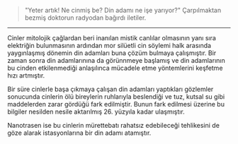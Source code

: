 > "Yeter artık! Ne cinmiş be? Din adamı ne işe yarıyor?"
Çarpılmaktan bezmiş doktorun radyodan bağırdı iletiler.
***

Cinler mitolojik çağlardan beri inanılan mistik canlılar olmasının yanı sıra elektriğin bulunmasının ardından mor silüetli cin söylemi halk arasında yaygınlaşmış dönemin din adamları buna çözüm bulmaya çalışmıştır. Bir zaman sonra din adamlarınına da görünnmeye başlamış ve din adamlarının bu cinden etkilenmediği anlaşılınca mücadele etme yöntemlerini keşfetme hızı artmıştır.

Bir süre cinlerle başa çıkmaya çalışan din adamları yaptıkları gözlemler sonucunda cinlerin ölü bireylerin ruhlarıyla beslendiği ve tuz, kutsal su gibi maddelerden zarar gördüğü fark edilmiştir. Bunun fark edilmesi üzerine bu bilgiler nesilden nesile aktarılmış 26. yüzyıla kadar ulaşmıştır.

Nanotrasen ise bu cinlerin mürettebatı rahatsız edebileceği tehlikesini de göze alarak istasyonlarına bir din adamı atamıştır.
